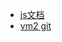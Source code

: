 

- [js文档](https://developer.mozilla.org/zh-CN/docs/WEB)
- [vm2 git](https://github.com/patriksimek/vm2)
